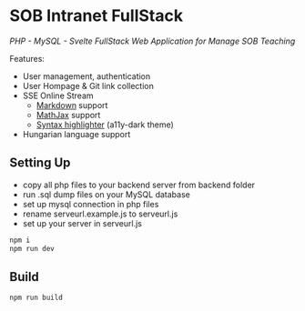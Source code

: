 # SOB Intranet FullStack

_PHP - MySQL - Svelte FullStack Web Application for Manage SOB Teaching_

Features:

- User management, authentication
- User Hompage & Git link collection
- SSE Online Stream
  - [Markdown](https://www.markdownguide.org/) support
  - [MathJax](https://www.mathjax.org/) support
  - [Syntax highlighter](https://highlightjs.org/) (a11y-dark theme)
- Hungarian language support

## Setting Up

- copy all php files to your backend server from backend folder
- run .sql dump files on your MySQL database
- set up mysql connection in php files
- rename serveurl.example.js to serveurl.js
- set up your server in serveurl.js

```bash
npm i
npm run dev
```

## Build

```bash
npm run build
```
